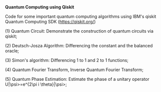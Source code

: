 <b> Quantum Computing using Qiskit </b>

Code for some important quantum computing algorithms using IBM's qiskit Quantum Computing SDK (https://qiskit.org/)

(1) Quantum Circuit: Demonstrate the construction of quantum circuits via qiskit;

(2) Deutsch-Josza Algorithm: Differencing the constant and the balanced oracle;

(3) Simon's algorithm: Differencing 1 to 1 and 2 to 1 functions;

(4) Quantum Fourier Transform, Inverse Quantum Fourier Transform;

(5) Quantum Phase Estimation: Estimate the phase of a unitary operator U|\psi>=e^{2\pi i \theta}|\psi>;






